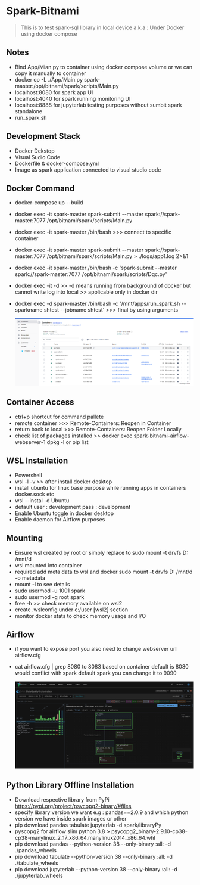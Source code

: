 # Spark-Bitnami

> This is to test spark-sql library in local device a.k.a : Under Docker using docker compose

## Notes

- Bind App/Mian.py to container using docker compose volume or we can copy it manually to container
- docker cp -L ./App/Main.py spark-master:/opt/bitnami/spark/scripts/Main.py
- localhost:8080 for spark app UI
- localhost:4040 for spark running monitoring UI
- localhost:8888 for jupyterlab testing purposes without sumbit spark standalone
- run_spark.sh

## Development Stack

- Docker Dekstop
- Visual Sudio Code
- Dockerfile & docker-compose.yml
- Image as spark application connected to visual studio code

## Docker Command

- docker-compose up --build
- docker exec -it spark-master spark-submit --master spark://spark-master:7077 /opt/bitnami/spark/scripts/Main.py
- docker exec -it spark-master /bin/bash >>> connect to specific container
- docker exec -it spark-master spark-submit --master spark://spark-master:7077 /opt/bitnami/spark/scripts/Main.py > ./logs/app1.log 2>&1
- docker exec -it spark-master /bin/bash -c 'spark-submit --master spark://spark-master:7077 /opt/bitnami/spark/scripts/Dqc.py'
- docker exec -it -d >> -d means running from background of docker but cannot write log into local >> applicable only in docker dir
- docker exec -d spark-master /bin/bash -c '/mnt/apps/run_spark.sh --sparkname shtest --jobname shtest' >>> final by using arguments

    ![alt text](docker.png)

## Container Access

- ctrl+p shortcut for command pallete
- remote container >>> Remote-Containers: Reopen in Container
- return back to local >>> Remote-Containers: Reopen Folder Locally
- check list of packages installed >> docker exec spark-bitnami-airflow-webserver-1 dpkg -l or pip list

## WSL Installation

- Powershell
- wsl -l -v >> after install docker desktop
- install ubuntu for linux base purpose while running apps in containers docker.sock etc
- wsl --instal -d Ubuntu
- default user : development pass : development
- Enable Ubuntu toggle in docker desktop
- Enable daemon for Airflow purposes

## Mounting

- Ensure wsl created by root or simply replace to sudo mount -t drvfs D: /mnt/d
- wsl mounted into container
- required add meta data to wsl and docker sudo mount -t drvfs D: /mnt/d -o metadata
- mount -l to see details
- sudo usermod -u 1001 spark
- sudo usermod -g root spark
- free -h >> check memory available on wsl2
- create .wslconfig under c:/user [wsl2] section
- monitor docker stats to check memory usage and I/O

## Airflow

- if you want to expose port you also need to change webserver url airflow.cfg
- cat airflow.cfg | grep 8080 to 8083 based on container default is 8080 would conflict with spark default spark you can change it to 9090

    ![alt text](airflow.png)

## Python Library Offline Installation

- Download respective library from PyPi https://pypi.org/project/psycopg2-binary/#files
- specify library version we want e.g : pandas==2.0.9 and which python version we have inside spark images or other
- pip download pandas tabulate jupyterlab -d spark/libraryPy
- pyscopg2 for airflow slim python 3.8 > psycopg2_binary-2.9.10-cp38-cp38-manylinux_2_17_x86_64.manylinux2014_x86_64.whl
- pip download pandas --python-version 38 --only-binary :all: -d ./pandas_wheels
- pip download tabulate --python-version 38 --only-binary :all: -d ./tabulate_wheels
- pip download jupyterlab --python-version 38 --only-binary :all: -d ./jupyterlab_wheels
